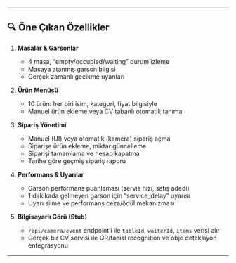 
---

## 🔍 Öne Çıkan Özellikler

1. **Masalar & Garsonlar**  
   - 4 masa, “empty/occupied/waiting” durum izleme  
   - Masaya atanmış garson bilgisi  
   - Gerçek zamanlı gecikme uyarıları  

2. **Ürün Menüsü**  
   - 10 ürün: her biri isim, kategori, fiyat bilgisiyle  
   - Manuel ürün ekleme veya CV tabanlı otomatik tanıma  

3. **Sipariş Yönetimi**  
   - Manuel (UI) veya otomatik (kamera) sipariş açma  
   - Siparişe ürün ekleme, miktar güncelleme  
   - Siparişi tamamlama ve hesap kapatma  
   - Tarihe göre geçmiş sipariş raporu  

4. **Performans & Uyarılar**  
   - Garson performans puanlaması (servis hızı, satış adedi)  
   - 1 dakikada gelmeyen garson için “service_delay” uyarısı  
   - Uyarı silme ve performans ceza/ödül mekanizması  

5. **Bilgisayarlı Görü (Stub)**  
   - `/api/camera/event` endpoint’i ile `tableId`, `waiterId`, `items` verisi alır  
   - Gerçek bir CV servisi ile QR/facial recognition ve obje deteksiyon entegrasyonu  

---


